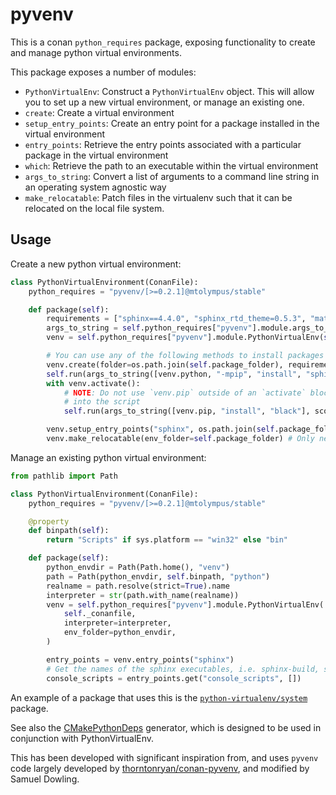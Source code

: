 # pyvenv

This is a conan `python_requires` package, exposing functionality to create and manage python virtual environments.

This package exposes a number of modules:

* `PythonVirtualEnv`: Construct a `PythonVirtualEnv` object. This will allow you to set up a new virtual environment, or manage an existing one.
* `create`: Create a virtual environment
* `setup_entry_points`: Create an entry point for a package installed in the virtual environment
* `entry_points`: Retrieve the entry points associated with a particular package in the virtual environment
* `which`: Retrieve the path to an executable within the virtual environment
* `args_to_string`: Convert a list of arguments to a command line string in an operating system agnostic way
* `make_relocatable`: Patch files in the virtualenv such that it can be relocated on the local file system.

## Usage

Create a new python virtual environment:

```python
class PythonVirtualEnvironment(ConanFile):
    python_requires = "pyvenv/[>=0.2.1]@mtolympus/stable"

    def package(self):
        requirements = ["sphinx==4.4.0", "sphinx_rtd_theme=0.5.3", "matplotlib==3.5.0"]
        args_to_string = self.python_requires["pyvenv"].module.args_to_string
        venv = self.python_requires["pyvenv"].module.PythonVirtualEnv(self)

        # You can use any of the following methods to install packages into the virtualenv
        venv.create(folder=os.path.join(self.package_folder), requirements=requirements)
        self.run(args_to_string([venv.python, "-mpip", "install", "sphinx-multiversion"], scope="conanbuild")
        with venv.activate():
            # NOTE: Do not use `venv.pip` outside of an `activate` block - it will embed the incorrect interpreter
            # into the script
            self.run(args_to_string([venv.pip, "install", "black"], scope="conanbuild")

        venv.setup_entry_points("sphinx", os.path.join(self.package_folder, "bin"))
        venv.make_relocatable(env_folder=self.package_folder) # Only needs to be run when packages are installed outside of `venv.create()`
```

Manage an existing python virtual environment:

```python
from pathlib import Path

class PythonVirtualEnvironment(ConanFile):
    python_requires = "pyvenv/[>=0.2.1]@mtolympus/stable"

    @property
    def binpath(self):
        return "Scripts" if sys.platform == "win32" else "bin"

    def package(self):
        python_envdir = Path(Path.home(), "venv")
        path = Path(python_envdir, self.binpath, "python")
        realname = path.resolve(strict=True).name
        interpreter = str(path.with_name(realname))
        venv = self.python_requires["pyvenv"].module.PythonVirtualEnv(
            self._conanfile,
            interpreter=interpreter,
            env_folder=python_envdir,
        )

        entry_points = venv.entry_points("sphinx")
        # Get the names of the sphinx executables, i.e. sphinx-build, sphinx-quickstart, sphinx-apidoc, sphinx-autogen
        console_scripts = entry_points.get("console_scripts", []) 
```

An example of a package that uses this is the [`python-virtualenv/system`](https://github.com/samuel-emrys/python-virtualenv) package.

See also the [CMakePythonDeps](https://github.com/samuel-emrys/cmake-python-deps) generator, which is designed to be used in conjunction with PythonVirtualEnv.

This has been developed with significant inspiration from, and uses `pyvenv` code largely developed by [thorntonryan/conan-pyvenv](https://github.com/thorntonryan/conan-pyvenv), and modified by Samuel Dowling.
